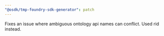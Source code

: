 ```yaml
---
"@osdk/tmp-foundry-sdk-generator": patch
---
```


Fixes an issue where ambiguous ontology api names can conflict. Used rid instead.
